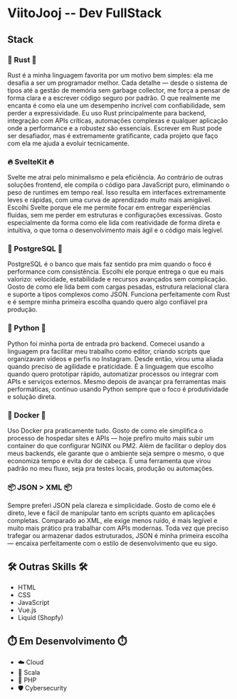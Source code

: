 # ViitoJooj -- Dev FullStack
## Stack
### 🦀 Rust 🦀
Rust é a minha linguagem favorita por um motivo bem simples: ela me desafia a ser um programador melhor. Cada detalhe — desde o sistema de tipos até a gestão de memória sem garbage collector, me força a pensar de forma clara e a escrever código seguro por padrão. O que realmente me encanta é como ela une um desempenho incrível com confiabilidade, sem perder a expressividade. Eu uso Rust principalmente para backend, integração com APIs críticas, automações complexas e qualquer aplicação onde a performance e a robustez são essenciais. Escrever em Rust pode ser desafiador, mas é extremamente gratificante, cada projeto que faço com ela me ajuda a evoluir tecnicamente.

### 🔥 SvelteKit 🔥
Svelte me atrai pelo minimalismo e pela eficiência. Ao contrário de outras soluções frontend, ele compila o código para JavaScript puro, eliminando o peso de runtimes em tempo real. Isso resulta em interfaces extremamente leves e rápidas, com uma curva de aprendizado muito mais amigável. Escolhi Svelte porque ele me permite focar em entregar experiências fluídas, sem me perder em estruturas e configurações excessivas. Gosto especialmente da forma como ele lida com reatividade de forma direta e intuitiva, o que torna o desenvolvimento mais ágil e o código mais legível.

### 🐘 PostgreSQL 🐘

PostgreSQL é o banco que mais faz sentido pra mim quando o foco é performance com consistência. Escolhi ele porque entrega o que eu mais valorizo: velocidade, estabilidade e recursos avançados sem complicação. Gosto de como ele lida bem com cargas pesadas, estrutura relacional clara e suporte a tipos complexos como JSON. Funciona perfeitamente com Rust e é sempre minha primeira escolha quando quero algo confiável pra produção.

### 🐍 Python 🐍

Python foi minha porta de entrada pro backend. Comecei usando a linguagem pra facilitar meu trabalho como editor, criando scripts que organizavam vídeos e perfis no Instagram. Desde então, virou uma aliada quando preciso de agilidade e praticidade. É a linguagem que escolho quando quero prototipar rápido, automatizar processos ou integrar com APIs e serviços externos. Mesmo depois de avançar pra ferramentas mais performáticas, continuo usando Python sempre que o foco é produtividade e solução direta.

### 🐳 Docker 🐳

Uso Docker pra praticamente tudo. Gosto de como ele simplifica o processo de hospedar sites e APIs — hoje prefiro muito mais subir um container do que configurar NGINX ou PM2. Além de facilitar o deploy dos meus backends, ele garante que o ambiente seja sempre o mesmo, o que economiza tempo e evita dor de cabeça. É uma ferramenta que virou padrão no meu fluxo, seja pra testes locais, produção ou automações.

### 📦 JSON > XML 📦

Sempre preferi JSON pela clareza e simplicidade. Gosto de como ele é direto, leve e fácil de manipular tanto em scripts quanto em aplicações completas. Comparado ao XML, ele exige menos ruído, é mais legível e muito mais prático pra trabalhar com APIs modernas. Toda vez que preciso trafegar ou armazenar dados estruturados, JSON é minha primeira escolha — encaixa perfeitamente com o estilo de desenvolvimento que eu sigo.

## 🛠️ Outras Skills 🛠️
- HTML
- CSS
- JavaScript
- Vue.js
- Liquid (Shopfy)

## ⏱️ Em Desenvolvimento ⏱️
- ☁️ Cloud
- 🧠 Scala
- 🐘 PHP
- 🛡️ Cybersecurity
